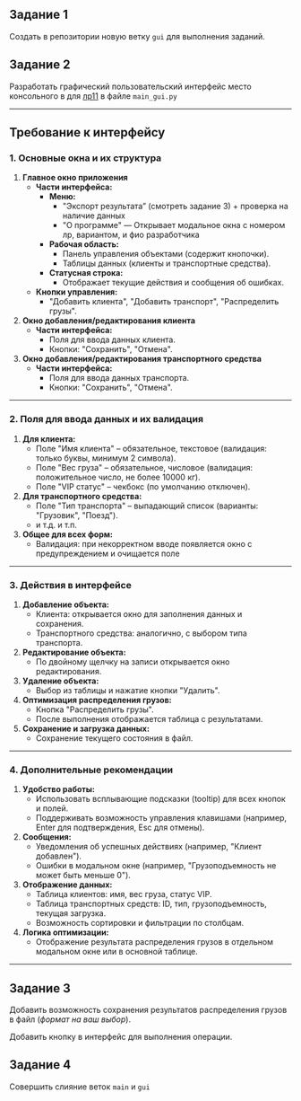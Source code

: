 ## Задание 1

Cоздать в репозитории новую ветку `gui` для выполнения заданий.

## Задание 2

Разработать графический пользовательский интерфейс место консольного в для [лр11](https://www.notion.so/11-Python-14b9f5faa7fd80d8a8e2fbcf7e7e3848?pvs=21) в файле `main_gui.py`   

---

## Требование к интерфейсу

### **1. Основные окна и их структура**

1. **Главное окно приложения**
    - **Части интерфейса:**
        - **Меню:**
            - "Экспорт результата” (смотреть задание 3) + проверка на наличие данных
            - "О программе" — Открывает модальное окна с номером лр, вариантом, и фио разработчика
        - **Рабочая область:**
            - Панель управления объектами (содержит кнопочки).
            - Таблицы данных (клиенты и транспортные средства).
        - **Статусная строка:**
            - Отображает текущие действия и сообщения об ошибках.
    - **Кнопки управления:**
        - "Добавить клиента", "Добавить транспорт", "Распределить грузы".
2. **Окно добавления/редактирования клиента**
    - **Части интерфейса:**
        - Поля для ввода данных клиента.
        - Кнопки: "Сохранить", "Отмена".
3. **Окно добавления/редактирования транспортного средства**
    - **Части интерфейса:**
        - Поля для ввода данных транспорта.
        - Кнопки: "Сохранить", "Отмена".

---

### **2. Поля для ввода данных и их валидация**

1. **Для клиента:**
    - Поле "Имя клиента" – обязательное, текстовое (валидация: только буквы, минимум 2 символа).
    - Поле "Вес груза" – обязательное, числовое (валидация: положительное число, не более 10000 кг).
    - Поле "VIP статус" – чекбокс (по умолчанию отключен).
2. **Для транспортного средства:**
    - Поле "Тип транспорта" – выпадающий список (варианты: "Грузовик", "Поезд").
    - и т.д. и т.п.
3. **Общее для всех форм:**
    - Валидация: при некорректном вводе появляется окно с предупреждением и очищается поле

---

### **3. Действия в интерфейсе**

1. **Добавление объекта:**
    - Клиента: открывается окно для заполнения данных и сохранения.
    - Транспортного средства: аналогично, с выбором типа транспорта.
2. **Редактирование объекта:**
    - По двойному щелчку на записи открывается окно редактирования.
3. **Удаление объекта:**
    - Выбор из таблицы и нажатие кнопки "Удалить".
4. **Оптимизация распределения грузов:**
    - Кнопка "Распределить грузы".
    - После выполнения отображается таблица с результатами.
5. **Сохранение и загрузка данных:**
    - Сохранение текущего состояния в файл.

---

### **4. Дополнительные рекомендации**

1. **Удобство работы:**
    - Использовать всплывающие подсказки (tooltip) для всех кнопок и полей.
    - Поддерживать возможность управления клавишами (например, Enter для подтверждения, Esc для отмены).
2. **Сообщения:**
    - Уведомления об успешных действиях (например, "Клиент добавлен").
    - Ошибки в модальном окне (например, "Грузоподъемность не может быть меньше 0").
3. **Отображение данных:**
    - Таблица клиентов: имя, вес груза, статус VIP.
    - Таблица транспортных средств: ID, тип, грузоподъемность, текущая загрузка.
    - Возможность сортировки и фильтрации по столбцам.
4. **Логика оптимизации:**
    - Отображение результата распределения грузов в отдельном модальном окне или в основной таблице.

---

## Задание 3

Добавить возможность сохранения результатов распределения грузов в файл (*формат на ваш выбор*).

Добавить кнопку в интерфейс для выполнения операции.

## Задание 4

Совершить слияние веток `main` и `gui`

